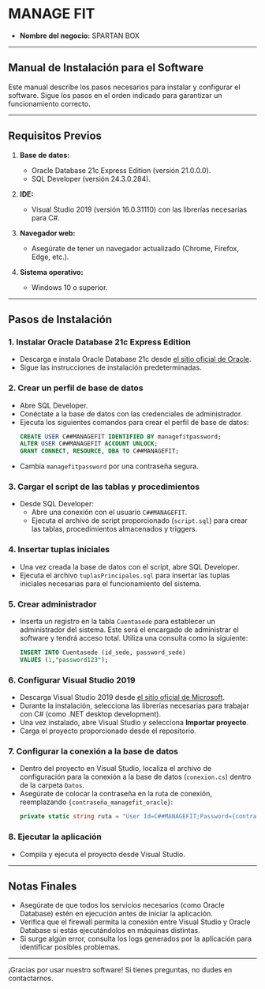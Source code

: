 # **MANAGE FIT**
- **Nombre del negocio:** SPARTAN BOX
  
---

## **Manual de Instalación para el Software**

Este manual describe los pasos necesarios para instalar y configurar el software. Sigue los pasos en el orden indicado para garantizar un funcionamiento correcto.

---

## **Requisitos Previos**
1. **Base de datos:**
   - Oracle Database 21c Express Edition (versión 21.0.0.0).
   - SQL Developer (versión 24.3.0.284).

2. **IDE:**
   - Visual Studio 2019 (versión 16.0.31110) con las librerías necesarias para C#.

3. **Navegador web:**
   - Asegúrate de tener un navegador actualizado (Chrome, Firefox, Edge, etc.).

4. **Sistema operativo:**
   - Windows 10 o superior.

---

## **Pasos de Instalación**

### 1. **Instalar Oracle Database 21c Express Edition**
   - Descarga e instala Oracle Database 21c desde [el sitio oficial de Oracle](https://www.oracle.com/database/technologies/appdev/xe.html).
   - Sigue las instrucciones de instalación predeterminadas.

### 2. **Crear un perfil de base de datos**
   - Abre SQL Developer.
   - Conéctate a la base de datos con las credenciales de administrador.
   - Ejecuta los siguientes comandos para crear el perfil de base de datos:
     ```sql
     CREATE USER C##MANAGEFIT IDENTIFIED BY managefitpassword;
     ALTER USER C##MANAGEFIT ACCOUNT UNLOCK;
     GRANT CONNECT, RESOURCE, DBA TO C##MANAGEFIT;
     ```
   - Cambia `managefitpassword` por una contraseña segura.

### 3. **Cargar el script de las tablas y procedimientos**
   - Desde SQL Developer:
     - Abre una conexión con el usuario `C##MANAGEFIT`.
     - Ejecuta el archivo de script proporcionado (`script.sql`) para crear las tablas, procedimientos almacenados y triggers.

### 4. **Insertar tuplas iniciales**
   - Una vez creada la base de datos con el script, abre SQL Developer.
   - Ejecuta el archivo `tuplasPrincipales.sql` para insertar las tuplas iniciales necesarias para el funcionamiento del sistema.

### 5. **Crear administrador**
   - Inserta un registro en la tabla `Cuentasede` para establecer un administrador del sistema. Este será el encargado de administrar el software y tendrá acceso total. Utiliza una consulta como la siguiente:
     ```sql
     INSERT INTO Cuentasede (id_sede, password_sede) 
     VALUES (1,"password123");
     ```

### 6. **Configurar Visual Studio 2019**
   - Descarga Visual Studio 2019 desde [el sitio oficial de Microsoft](https://visualstudio.microsoft.com/).
   - Durante la instalación, selecciona las librerías necesarias para trabajar con C# (como .NET desktop development).
   - Una vez instalado, abre Visual Studio y selecciona **Importar proyecto**.
   - Carga el proyecto proporcionado desde el repositorio.

### 7. **Configurar la conexión a la base de datos**
   - Dentro del proyecto en Visual Studio, localiza el archivo de configuración para la conexión a la base de datos (`conexion.cs`) dentro de la carpeta `Datos`.
   - Asegúrate de colocar la contraseña en la ruta de conexión, reemplazando `{contraseña_managefit_oracle}`:
     ```csharp
     private static string ruta = "User Id=C##MANAGEFIT;Password={contraseña_managefit_oracle};Data Source=192.168.1.2:1521/xe";
     ```

### 8. **Ejecutar la aplicación**
   - Compila y ejecuta el proyecto desde Visual Studio.


---

## **Notas Finales**
- Asegúrate de que todos los servicios necesarios (como Oracle Database) estén en ejecución antes de iniciar la aplicación.
- Verifica que el firewall permita la conexión entre Visual Studio y Oracle Database si estás ejecutándolos en máquinas distintas.
- Si surge algún error, consulta los logs generados por la aplicación para identificar posibles problemas.

---

¡Gracias por usar nuestro software! Si tienes preguntas, no dudes en contactarnos.
